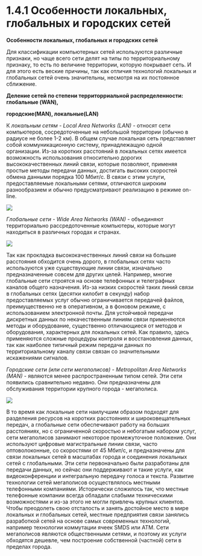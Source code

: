 ﻿# 1.4.1 Особенности локальных, глобальных и городских сетей

**Особенности локальных, глобальных и городских сетей**

Для классификации компьютерных сетей используются различные признаки, но чаще всего сети делят на типы по территориальному признаку, то есть по величине территории, которую покрывает сеть. И для этого есть веские причины, так как отличия технологий локальных и глобальных сетей очень значительны, несмотря на их постоянное сближение.

**Деление сетей по степени территорриальной распределенности: глобальные (WAN),**

**городские(MAN), локальные(LAN)**

К *локальным сетям - Local Area Networks (LAN)* - относят сети компьютеров, сосредоточенные на небольшой территории (обычно в радиусе не более 1-2 км). В общем случае локальная сеть представляет собой коммуникационную систему, принадлежащую одной организации. Из-за коротких расстояний в локальных сетях имеется возможность использования относительно дорогих высококачественных линий связи, которые позволяют, применяя простые методы передачи данных, достигать высоких скоростей обмена данными порядка 100 Мбит/с. В связи с этим услуги, предоставляемые локальными сетями, отличаются широким разнообразием и обычно предусматривают реализацию в режиме on-line.

![](Aspose.Words.2844d978-8429-4af0-b0e1-1d57be6b820f.001.png)

*Глобальные сети - Wide Area Networks (WAN)* - объединяют территориально рассредоточенные компьютеры, которые могут находиться в различных городах и странах.

![](Aspose.Words.2844d978-8429-4af0-b0e1-1d57be6b820f.002.png)

Так как прокладка высококачественных линий связи на большие расстояния обходится очень дорого, в глобальных сетях часто используются уже существующие линии связи, изначально предназначенные совсем для других целей. Например, многие глобальные сети строятся на основе телефонных и телеграфных каналов общего назначения. Из-за низких скоростей таких линий связи в глобальных сетях (десятки килобит в секунду) набор предоставляемых услуг обычно ограничивается передачей файлов, преимущественно не в оперативном, а в фоновом режиме, с использованием электронной почты. Для устойчивой передачи дискретных данных по некачественным линиям связи применяются методы и оборудование, существенно отличающиеся от методов и оборудования, характерных для локальных сетей. Как правило, здесь применяются сложные процедуры контроля и восстановления данных, так как наиболее типичный режим передачи данных по территориальному каналу связи связан со значительными искажениями сигналов.

*Городские сети (или сети мегаполисов) - Metropolitan Area Networks (MAN)* - являются менее распространенным типом сетей. Эти сети появились сравнительно недавно. Они предназначены для обслуживания территории крупного города - мегаполиса.

![](Aspose.Words.2844d978-8429-4af0-b0e1-1d57be6b820f.003.png)

В то время как локальные сети наилучшим образом подходят для разделения ресурсов на коротких расстояниях и широковещательных передач, а глобальные сети обеспечивают работу на больших расстояниях, но с ограниченной скоростью и небогатым набором услуг, сети мегаполисов занимают некоторое промежуточное положение. Они используют цифровые магистральные линии связи, часто оптоволоконные, со скоростями от 45 Мбит/с, и предназначены для связи локальных сетей в масштабах города и соединения локальных сетей с глобальными. Эти сети первоначально были разработаны для передачи данных, но сейчас они поддерживают и такие услуги, как видеоконференции и интегральную передачу голоса и текста. Развитие технологии сетей мегаполисов осуществлялось местными телефонными компаниями. Исторически сложилось так, что местные телефонные компании всегда обладали слабыми техническими возможностями и из-за этого не могли привлечь крупных клиентов. Чтобы преодолеть свою отсталость и занять достойное место в мире локальных и глобальных сетей, местные предприятия связи занялись разработкой сетей на основе самых современных технологий, например технологии коммутации ячеек SMDS или АТМ. Сети мегаполисов являются общественными сетями, и поэтому их услуги обходятся дешевле, чем построение собственной (частной) сети в пределах города.
